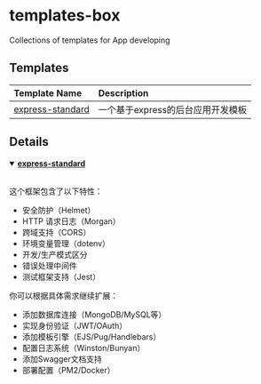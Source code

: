 # templates-box
Collections of templates for App developing

## Templates 

| Template Name                               | Description                           |
|:--------------------------------------------|:--------------------------------------|
| [express-standard](#express-standard)       | 一个基于express的后台应用开发模板        |



## Details

<details open>
  <summary id="express-standard"> <b><a href="./templates/express-standard">express-standard</b> </a> </summary>
  </br>

  这个框架包含了以下特性：
  - 安全防护（Helmet）
  - HTTP 请求日志（Morgan）
  - 跨域支持（CORS）
  - 环境变量管理（dotenv）
  - 开发/生产模式区分
  - 错误处理中间件
  - 测试框架支持（Jest）

  你可以根据具体需求继续扩展：

  - 添加数据库连接（MongoDB/MySQL等）
  - 实现身份验证（JWT/OAuth）
  - 添加模板引擎（EJS/Pug/Handlebars）
  - 配置日志系统（Winston/Bunyan）
  - 添加Swagger文档支持
- 部署配置（PM2/Docker）
</details>
